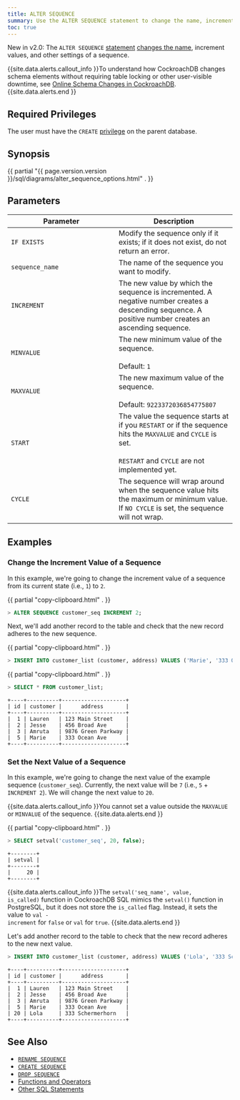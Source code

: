 ```yaml
---
title: ALTER SEQUENCE
summary: Use the ALTER SEQUENCE statement to change the name, increment values, and other settings of a sequence.
toc: true
---
```


<span class="version-tag">New in v2.0:</span> The `ALTER SEQUENCE` [statement](sql-statements.html) [changes the name](rename-sequence.html), increment values, and other settings of a sequence.

{{site.data.alerts.callout_info }}To understand how CockroachDB changes schema elements without requiring table locking or other user-visible downtime, see <a href="https://www.cockroachlabs.com/blog/how-online-schema-changes-are-possible-in-cockroachdb/">Online Schema Changes in CockroachDB</a>.{{site.data.alerts.end }}


## Required Privileges

The user must have the `CREATE` [privilege](privileges.html) on the parent database.

## Synopsis

<section>{{ partial "{{ page.version.version }}/sql/diagrams/alter_sequence_options.html" . }}</section>

## Parameters

<style>
table td:first-child {
    min-width: 225px;
}
</style>

 Parameter | Description
-----------|------------
`IF EXISTS` | Modify the sequence only if it exists; if it does not exist, do not return an error.
`sequence_name` | The name of the sequence you want to modify.
`INCREMENT` | The new value by which the sequence is incremented. A negative number creates a descending sequence. A positive number creates an ascending sequence.
`MINVALUE` | The new minimum value of the sequence. <br><br>Default: `1`
`MAXVALUE` | The new maximum value of the sequence. <br><br>Default: `9223372036854775807`
`START` | The value the sequence starts at if you `RESTART` or if the sequence hits the `MAXVALUE` and `CYCLE` is set. <br><br>`RESTART` and `CYCLE` are not implemented yet.
`CYCLE` | The sequence will wrap around when the sequence value hits the maximum or minimum value. If `NO CYCLE` is set, the sequence will not wrap.

## Examples

### Change the Increment Value of a Sequence

In this example, we're going to change the increment value of a sequence from its current state (i.e., `1`) to `2`.

{{ partial "copy-clipboard.html" . }}
~~~ sql
> ALTER SEQUENCE customer_seq INCREMENT 2;
~~~

Next, we'll add another record to the table and check that the new record adheres to the new sequence.

{{ partial "copy-clipboard.html" . }}
~~~ sql
> INSERT INTO customer_list (customer, address) VALUES ('Marie', '333 Ocean Ave');
~~~

{{ partial "copy-clipboard.html" . }}
~~~ sql
> SELECT * FROM customer_list;
~~~
~~~
+----+----------+--------------------+
| id | customer |      address       |
+----+----------+--------------------+
|  1 | Lauren   | 123 Main Street    |
|  2 | Jesse    | 456 Broad Ave      |
|  3 | Amruta   | 9876 Green Parkway |
|  5 | Marie    | 333 Ocean Ave      |
+----+----------+--------------------+
~~~

### Set the Next Value of a Sequence

In this example, we're going to change the next value of the example sequence (`customer_seq`). Currently, the next value will be `7` (i.e., `5` + `INCREMENT 2`). We will change the next value to `20`.

{{site.data.alerts.callout_info }}You cannot set a value outside the <code>MAXVALUE</code> or <code>MINVALUE</code> of the sequence. {{site.data.alerts.end }}

{{ partial "copy-clipboard.html" . }}
~~~ sql
> SELECT setval('customer_seq', 20, false);
~~~
~~~
+--------+
| setval |
+--------+
|     20 |
+--------+
~~~

{{site.data.alerts.callout_info }}The <code>setval('seq_name', value, is_called)</code> function in CockroachDB SQL mimics the <code>setval()</code> function in PostgreSQL, but it does not store the <code>is_called</code> flag. Instead, it sets the value to <code>val - increment</code> for <code>false</code> or <code>val</code> for <code>true</code>. {{site.data.alerts.end }}

Let's add another record to the table to check that the new record adheres to the new next value.

~~~ sql
> INSERT INTO customer_list (customer, address) VALUES ('Lola', '333 Schermerhorn');
~~~
~~~
+----+----------+--------------------+
| id | customer |      address       |
+----+----------+--------------------+
|  1 | Lauren   | 123 Main Street    |
|  2 | Jesse    | 456 Broad Ave      |
|  3 | Amruta   | 9876 Green Parkway |
|  5 | Marie    | 333 Ocean Ave      |
| 20 | Lola     | 333 Schermerhorn   |
+----+----------+--------------------+
~~~


## See Also

- [`RENAME SEQUENCE`](rename-sequence.html)
- [`CREATE SEQUENCE`](create-sequence.html)
- [`DROP SEQUENCE`](drop-sequence.html)
- [Functions and Operators](functions-and-operators.html)
- [Other SQL Statements](sql-statements.html)
